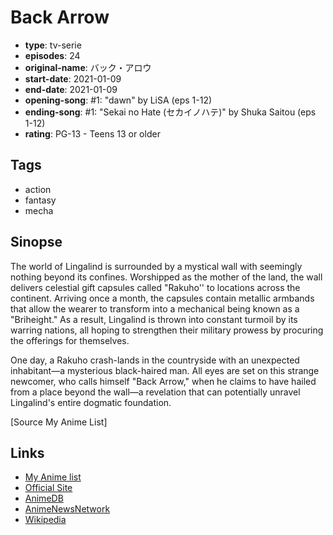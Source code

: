 # Back Arrow

-   **type**: tv-serie
-   **episodes**: 24
-   **original-name**: バック・アロウ
-   **start-date**: 2021-01-09
-   **end-date**: 2021-01-09
-   **opening-song**: #1: "dawn" by LiSA (eps 1-12)
-   **ending-song**: #1: "Sekai no Hate (セカイノハテ)" by Shuka Saitou (eps 1-12)
-   **rating**: PG-13 - Teens 13 or older

## Tags

-   action
-   fantasy
-   mecha

## Sinopse

The world of Lingalind is surrounded by a mystical wall with seemingly nothing beyond its confines. Worshipped as the mother of the land, the wall delivers celestial gift capsules called "Rakuho'' to locations across the continent. Arriving once a month, the capsules contain metallic armbands that allow the wearer to transform into a mechanical being known as a "Briheight." As a result, Lingalind is thrown into constant turmoil by its warring nations, all hoping to strengthen their military prowess by procuring the offerings for themselves.

One day, a Rakuho crash-lands in the countryside with an unexpected inhabitant—a mysterious black-haired man. All eyes are set on this strange newcomer, who calls himself "Back Arrow," when he claims to have hailed from a place beyond the wall—a revelation that can potentially unravel Lingalind's entire dogmatic foundation.

[Source My Anime List]

## Links

-   [My Anime list](https://myanimelist.net/anime/40964/Back_Arrow)
-   [Official Site](http://back-arrow.com)
-   [AnimeDB](http://anidb.info/perl-bin/animedb.pl?show=anime&aid=15341)
-   [AnimeNewsNetwork](http://www.animenewsnetwork.com/encyclopedia/anime.php?id=22957)
-   [Wikipedia](https://en.wikipedia.org/wiki/Back_Arrow)
